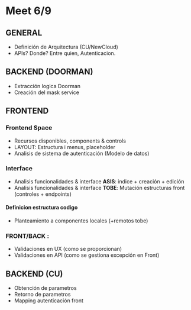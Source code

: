 # Meet 6/9 

## GENERAL
- Definición de Arquitectura (CU/NewCloud)
- APIs? Donde? Entre quien, Autenticacion.

## BACKEND (DOORMAN)
- Extracción logica Doorman
- Creación del mask service

## FRONTEND

### Frontend Space
- Recursos disponibles, components & controls
- LAYOUT: Estructura i menus, placeholder
- Analisis de sistema de autenticación (Modelo de datos) 

### Interface
- Analisis funcionalidades & interface **ASIS**: indice + creación + edición
- Analisis funcionalidades & interface **TOBE**: Mutación estructuras front (controles + endpoints)

#### Definicion estructura codigo
- Planteamiento a componentes locales (+remotos tobe)
    
### FRONT/BACK :
- Validaciones en UX (como se proporcionan)
- Validaciones en API (como se gestiona excepción en Front)

## BACKEND (CU)
- Obtención de parametros
- Retorno de parametros
- Mapping autenticación front 